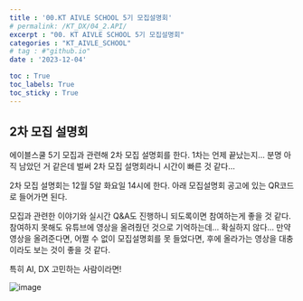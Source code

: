 ```yaml
---
title : '00.KT AIVLE SCHOOL 5기 모집설명회' 
# permalink: /KT_DX/04_2.API/
excerpt : "00. KT AIVLE SCHOOL 5기 모집설명회"
categories : "KT_AIVLE_SCHOOL"
# tag : #"github.io"
date : '2023-12-04'

toc : True
toc_labels: True
toc_sticky : True
---
```


## 2차 모집 설명회

에이블스쿨 5기 모집과 관련해 2차 모집 설명회를 한다. 1차는 언제 끝났는지… 분명 아직 남았던 거 같은데 벌써 2차 모집 설명회라니 시간이 빠른 것 같다…

2차 모집 설명회는 12월 5알 화요일 14시에 한다. 아래 모집설명회 공고에 있는 QR코드로 들어가면 된다. 

모집과 관련한 이야기와 실시간 Q&A도 진행하니 되도록이면 참여하는게 좋을 것 같다. 참여하지 못해도 유튜브에 영상을 올려줬던 것으로 기억하는데… 확실하지 않다… 만약 영상을 올려준다면, 어쩔 수 없이 모집설명회를 못 들었다면, 후에 올라가는 영상을 대충이라도 보는 것이 좋을 것 같다. 

특히 AI, DX 고민하는 사람이라면!

![image](https://github.com/juyeon-shin/juyeon0008.github.io/assets/96481852/8247cb2e-0f7c-466a-b2d8-6241d0cf9555)
